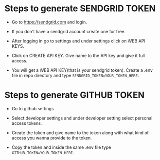 # Steps to generate SENDGRID TOKEN

- Go to https://sendgrid.com and login.

- If you don't have a sendgrid account create one for free.

- After logging in go to settings and under settings click on WEB API KEYS.

- Click on CREATE API KEY. Give name to the API key and give it full access.

- You will get a WEB API KEY(that is your sendgrid token). Create a .env file in repo directory and type `SENDGRID_TOKEN=YOUR_TOKEN_HERE`.

# Steps to generate GITHUB TOKEN

- Go to github settings

- Select developer settings and under developer setting select personal access tokens.

- Create the token and give name to the token along with what kind of access you wanna provide to the token.

- Copy the token and inside the same .env file type `GITHUB_TOKEN=YOUR_TOKEN_HERE`.
